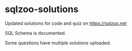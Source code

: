 # sqlzoo-solutions
Updated solutions for code and quiz on https://sqlzoo.net

SQL Schema is documented.

Some questions have multiple solutions uploaded.
